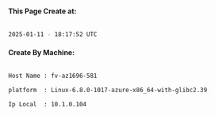 
   
#### This Page Create at:

```bash

2025-01-11 - 18:17:52 UTC

```

#### Create By Machine:

```bash

Host Name : fv-az1696-581

platform  : Linux-6.8.0-1017-azure-x86_64-with-glibc2.39

Ip Local  : 10.1.0.104

```

